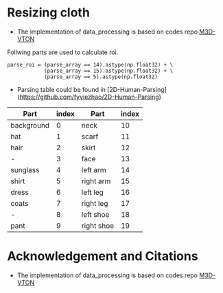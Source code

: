 
# Resizing cloth
* The implementation of data_processing is based on codes repo [M3D-VTON](https://github.com/fyviezhao/M3D-VTON)

Follwing parts are used to calculate roi.
```
parse_roi = (parse_array == 14).astype(np.float32) + \
            (parse_array == 15).astype(np.float32) + \
            (parse_array == 5).astype(np.float32)
```

* Parsing table could be found in [2D-Human-Parsing] (https://github.com/fyviezhao/2D-Human-Parsing)

| Part       | index | Part        | index |
|------------|-------|------------ |-------| 
| background |	0	   | neck	       | 10    |
| hat        |  1	   | scarf	     | 11    |
| hair       |  2	   | skirt	     | 12    |
| -	         |  3	   | face	       | 13    |
| sunglass   |  4	   | left arm    | 14    |
| shirt	     |  5	   | right arm   | 15    | 
| dress	     |  6	   | left leg	   | 16    |  
| coats	     |  7	   | right leg   | 17    | 
| -	         |  8	   | left shoe   | 18    | 
| pant	     |  9	   | right shoe  | 19    | 




# Acknowledgement and Citations
* The implementation of data_processing is based on codes repo [M3D-VTON](https://github.com/fyviezhao/M3D-VTON)
